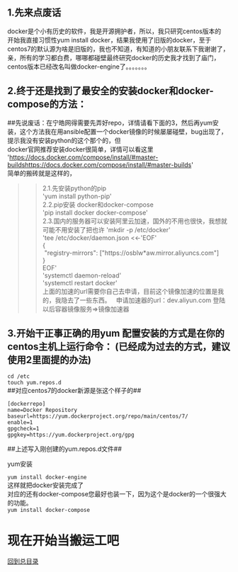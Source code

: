 1.先来点废话  
-------    

docker是个小有历史的软件，我是开源拥护者，所以，我只研究centos版本的  
开始我直接习惯性yum install docker，结果我使用了旧版的docker，至于centos7的默认源为啥是旧版的，我也不知道，有知道的小朋友联系下我谢谢了，亲，所有的学习都白费，哪哪都碰壁最终研究docker的历史我才找到了庙门，centos版本已经改名叫做docker-engine了。。。。。。。  

2.终于还是找到了最安全的安装docker和docker-compose的方法：  
-------   
##先说废话：在宁皓网得需要先弄好repo，详情请看下面的3，然后再yum安装，这个方法我在用ansible配置一个docker镜像的时候屡屡碰壁，bug出现了，提示我没有安装python的这个那个的，但  
docker官网推荐安装docker很简单，详情可以看这里    
'https://docs.docker.com/compose/install/#master-buildshttps://docs.docker.com/compose/install/#master-builds'  
简单的搬砖就是这样的，  
>>2.1.先安装python的pip  
'yum install python-pip'  
>>2.2.pip安装 docker和docker-compose  
'pip install docker docker-compose'  
>>2.3.国内的服务器可以安装阿里云加速，国外的不用也很快，我想就可能不用安装了把也许
'mkdir -p /etc/docker'  
'tee /etc/docker/daemon.json <<-'EOF'  
{  
  "registry-mirrors": ["https://osblw*aw.mirror.aliyuncs.com"]   
}  
EOF'  
'systemctl daemon-reload'  
'systemctl restart docker'  
上面的加速的url需要你自己去申请，目前这个镜像加速的位置是我的，我隐去了一些东西。  
申请加速器的url：dev.aliyun.com 登陆以后容器镜像服务=>镜像加速器  

3.开始干正事正确的用yum 配置安装的方式是在你的centos主机上运行命令： (已经成为过去的方式，建议使用2里面提的办法)
------ 
`cd /etc`  
`touch yum.repos.d`  
##对应centos7的docker新源是张这个样子的##  

`[dockerrepo]`  
`name=Docker Repository`  
`baseurl=https://yum.dockerproject.org/repo/main/centos/7/`  
`enable=1`  
`gpgcheck=1`  
`gpgkey=https://yum.dockerproject.org/gpg`  

##上述写入刚创建的yum.repos.d文件##  

yum安装  

`yum install docker-engine`  
这样就把docker安装完成了  
对应的还有docker-compose您最好也装一下，因为这个是docker的一个很强大的功能。  
`yum install docker-compose`  

现在开始当搬运工吧  
=======  

[回到总目录](https://github.com/jinzi9800/docker-tips/blob/master/README.md "回到项目readme.md")
